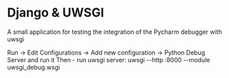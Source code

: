 # Django & UWSGI

A small application for testing the integration of the Pycharm debugger with uwsgi 


Run -> Edit Configurations -> Add new configuration -> Python Debug Server
and run it
Then - run uwsgi server:
    uwsgi --http :8000 --module uwsgi_debug.wsgi
